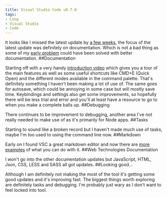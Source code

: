```yaml
---
title: Visual Studio Code v0.7.0
tags:
- Long
- Visual Studio
- Code
---
```


It looks like I missed the latest update by 
[a few weeks](http://blogs.msdn.com/b/vscode/archive/2015/08/12/visual-studio-code-august-update-0-7-0.aspx), the focus of the latest update was definitely on documentation. Which is not a bad thing as some of my 
[early problem](http://mttmccb.net/blog/2015/visual-studio-code-liss-is-more) could have been solved with better documentation. 
##Documentation
 
Starting off with a very handy 
[introduction video](https://code.visualstudio.com/Docs) which gives you a tour of the main features as well as some useful shortcuts like 
CMD+E (Quick Open) and the different modes available in the command palette. That's definitely something I haven't been making a lot of use of. The same goes for autosave, which could be annoying in some case but will mostly save time. 
Keybindings and settings also get some improvements, so hopefully there will be less trial and error and you'll at least have a resource to go to when you make a complete balls up. 
##Debugging
 
There continues to be improvement to debugging, another area I've not really needed to make use of as it's primarily for Node apps. 
##Tasks
 
Starting to sound like a broken record but I haven't made much use of tasks, maybe I'm too used to using the command line now. 
##Markdown
 
Early on I found VSC a great markdown editor and now there are 
[more examples](https://code.visualstudio.com/Docs/languages/markdown) of what you can do with it. 
##Web Technologies Documentation
 
I won't go into the other documentation updates but JavaScript, HTML, Json, CSS, LESS and SASS all got updates. 
##Looking good...
 
Although I am definitely not making the most of the tool it's getting some good updates and it's improving fast. The biggest things worth exploring are definitely tasks and debugging. I'm probably just wary as I don't want to feel locked into tool.
